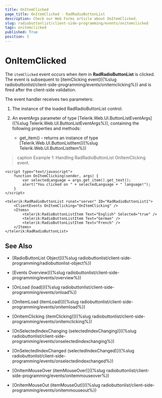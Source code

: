 ```yaml
---
title: OnItemClicked
page_title: OnItemClicked - RadRadioButtonList
description: Check our Web Forms article about OnItemClicked.
slug: radiobuttonlist/client-side-programming/events/onitemclicked
tags: onitemclicked
published: True
position: 5
---
```


# OnItemClicked

The `itemClicked` event occurs when item in **RadRadioButtonList** is clicked. The event is subsequent to [itemClicking event]({%slug radiobuttonlist/client-side-programming/events/onitemclicking%}) and is fired after the client-side validation.

The event handler receives two parameters:

1. The instance of the loaded RadRadioButtonList control.

1. An eventArgs parameter of type [Telerik.Web.UI.ButtonListEventArgs]({%slug Telerik.Web.UI.ButtonListEventArgs%}), containing the following properties and methods:
	* get_item() - returns an instance of type [Telerik.Web.UI.ButtonListItem]({%slug Telerik.Web.UI.ButtonListItem%}) 

>caption Example 1: Handling RadRadioButtonList OnItemClicking event.

````ASP.NET
<script type="text/javascript">
	function OnItemClicking(sender, args) {
		var selectedLanguage = args.get_item().get_text();
		alert("You clicked on " + selectedLanguage + " language!");
	}
</script>

<telerik:RadRadioButtonList runat="server" ID="RadRadioButtonList1">
	<ClientEvents OnItemClicking="OnItemClicking" />
	<Items>
		<telerik:RadioButtonListItem Text="English" Selected="true" />
		<telerik:RadioButtonListItem Text="German" />
		<telerik:RadioButtonListItem Text="French" />
	</Items>
</telerik:RadRadioButtonList>
````


## See Also

 * [RadioButtonList Object]({%slug radiobuttonlist/client-side-programming/radiobuttonlist-object%})
 
* [Events Overview]({%slug radiobuttonlist/client-side-programming/events/overview%})

* [OnLoad (load)]({%slug radiobuttonlist/client-side-programming/events/onload%})

* [OnItemLoad (itemLoad)]({%slug radiobuttonlist/client-side-programming/events/onitemload%})

* [OnItemClicking (itemClicking)]({%slug radiobuttonlist/client-side-programming/events/onitemclicking%})

* [OnSelectedIndexChanging (selectedIndexChanging)]({%slug radiobuttonlist/client-side-programming/events/onselectedindexchanging%})

* [OnSelectedIndexChanged (selectedIndexChanged)]({%slug radiobuttonlist/client-side-programming/events/onselectedindexchanged%})

* [OnItemMouseOver (itemMouseOver)]({%slug radiobuttonlist/client-side-programming/events/onitemmouseover%})

* [OnItemMouseOut (itemMouseOut)]({%slug radiobuttonlist/client-side-programming/events/onitemmouseout%})
